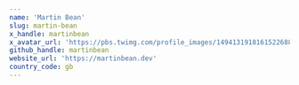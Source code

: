```yaml
---
name: 'Martin Bean'
slug: martin-bean
x_handle: martinbean
x_avatar_url: 'https://pbs.twimg.com/profile_images/1494131918161522688/KHZcdZgh_200x200.jpg'
github_handle: martinbean
website_url: 'https://martinbean.dev'
country_code: gb
---
```

